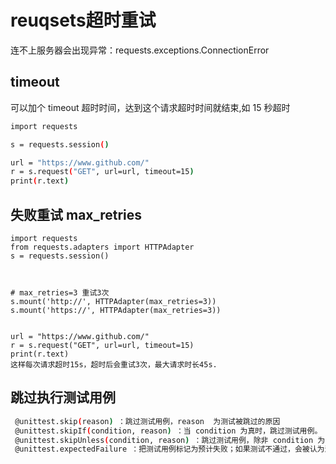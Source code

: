 <!--
 * @Descripttion: 
 * @Author: zlj
 * @Date: 2020-06-15 14:21:10
--> 

# reuqsets超时重试

连不上服务器会出现异常：requests.exceptions.ConnectionError

## timeout 

可以加个 timeout 超时时间，达到这个请求超时时间就结束,如 15 秒超时
```.bash
import requests

s = requests.session()

url = "https://www.github.com/"
r = s.request("GET", url=url, timeout=15)
print(r.text)
```

## 失败重试 max_retries

```.hash
import requests
from requests.adapters import HTTPAdapter
s = requests.session()



# max_retries=3 重试3次
s.mount('http://', HTTPAdapter(max_retries=3))
s.mount('https://', HTTPAdapter(max_retries=3))


url = "https://www.github.com/"
r = s.request("GET", url=url, timeout=15)
print(r.text)
这样每次请求超时15s，超时后会重试3次，最大请求时长45s.
```

## 跳过执行测试用例

```.bash
 @unittest.skip(reason) ：跳过测试用例，reason  为测试被跳过的原因
 @unittest.skipIf(condition, reason) ：当 condition 为真时，跳过测试用例。
 @unittest.skipUnless(condition, reason) ：跳过测试用例，除非 condition 为真
 @unittest.expectedFailure ：把测试用例标记为预计失败；如果测试不通过，会被认为测试成功；如果测试通过了，则被认为是测试失败
```

